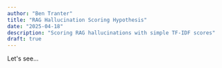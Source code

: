 ```yaml
---
author: "Ben Tranter"
title: "RAG Hallucination Scoring Hypothesis"
date: "2025-04-18"
description: "Scoring RAG hallucinations with simple TF-IDF scores"
draft: true
---
```


Let's see...
